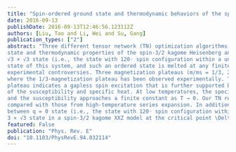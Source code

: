 ```yaml
---
title: "Spin-ordered ground state and thermodynamic behaviors of the spin-3/2 kagome Heisenberg antiferromagnet"
date: 2016-09-13
publishDate: 2016-09-13T12:46:56.123112Z
authors: [Liu, Tao and Li, Wei and Su, Gang]
publication_types: ["2"]
abstract: "Three different tensor network (TN) optimization algorithms are employed to accurately determine the ground
state and thermodynamic properties of the spin-3/2 kagome Heisenberg antiferromagnet. We found that the
√3 × √3 state (i.e., the state with 120◦ spin configuration within a unit cell containing 9 sites) is the ground
state of this system, and such an ordered state is melted at any finite temperature, thereby clarifying the existing
experimental controversies. Three magnetization plateaus (m/ms = 1/3, 23/27, and 25/27) were obtained,
where the 1/3-magnetization plateau has been observed experimentally. The absence of a zero-magnetization
plateau indicates a gapless spin excitation that is further supported by the thermodynamic asymptotic behaviors
of the susceptibility and specific heat. At low temperatures, the specific heat is shown to exhibit a T 2 behavior,
and the susceptibility approaches a finite constant as T → 0. Our TN results of thermodynamic properties are
compared with those from high-temperature series expansion. In addition, we disclose a quantum phase transition
between q = 0 state (i.e., the state with 120◦ spin configuration within a unit cell containing three sites) and √
3 × √3 state in a spin-3/2 kagome XXZ model at the critical point \Deltac = 0.54. This study provides reliable and useful information for further explorations on high-spin kagome physics."
featured: False
publication: "Phys. Rev. E"
doi: "10.1103/PhysRevE.94.032114"
---
```


